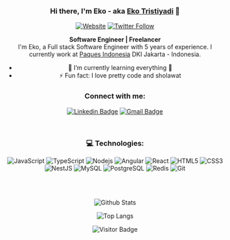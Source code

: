 <div align="center">
  
### Hi there, I'm Eko - aka [Eko Tristiyadi][website] 👋

[![Website](https://img.shields.io/website?label=trimogo.com&style=for-the-badge&url=https%3A%2F%2Ftrimogo.com)](https://trimogo.com)
[![Twitter Follow](https://img.shields.io/twitter/follow/ekotristiyadi?color=1DA1F2&logo=twitter&style=for-the-badge)](https://twitter.com/intent/follow?original_referer=https%3A%2F%2Fgithub.com%2Fekotristiyadi&screen_name=ekotristiyadi)

**Software Engineer | Freelancer**
<br>
I'm Eko, a Full stack Software Engineer with 5 years of experience. I currently work at [Paques Indonesia](https://paques.id) DKI Jakarta - Indonesia.
- 🌱 I’m currently learning everything 🤣
- ⚡ Fun fact: I love pretty code and sholawat

### Connect with me:

[![Linkedin Badge](https://img.shields.io/badge/ekotristiyadi-%230077B5.svg?&style=for-the-badge&logo=linkedin&logoColor=white)](https://linkedin.com/in/ekotristiyadi)
[![Gmail Badge](https://img.shields.io/badge/eko@trimogo.com-D14836?style=for-the-badge&logo=gmail&logoColor=white&link=mailto:eko@trimogo.com)](mailto:eko@trimogo.com)

<br />

### 💻 Technologies:

![JavaScript](https://img.shields.io/badge/-JavaScript-black?style=flat-square&logo=javascript)
![TypeScript](https://img.shields.io/badge/-TypeScript-007ACC?style=flat-square&logo=typescript)
![Nodejs](https://img.shields.io/badge/-Nodejs-black?style=flat-square&logo=Node.js)
![Angular](https://img.shields.io/badge/-Angular-DD0031?style=flat-square&logo=angular)
![React](https://img.shields.io/badge/-React-black?style=flat-square&logo=react)
![HTML5](https://img.shields.io/badge/-HTML5-E34F26?style=flat-square&logo=html5&logoColor=white)
![CSS3](https://img.shields.io/badge/-CSS3-1572B6?style=flat-square&logo=css3)
![NestJS](https://img.shields.io/badge/-NestJS-E0234E?style=flat-square&logo=nestjs)
![MySQL](https://img.shields.io/badge/-MySQL-black?style=flat-square&logo=mysql)
![PostgreSQL](https://img.shields.io/badge/-PostgreSQL-336791?style=flat-square&logo=postgresql)
![Redis](https://img.shields.io/badge/-Redis-black?style=flat-square&logo=redis)
![Git](https://img.shields.io/badge/-Git-black?style=flat-square&logo=git)

<br />
<br />

![Github Stats](https://github-readme-stats.vercel.app/api?username=tristiyadi&show_icons=true&count_private=true)

![Top Langs](https://github-readme-stats.vercel.app/api/top-langs/?username=tristiyadi&layout=compact)

![Visitor Badge](https://visitor-badge.laobi.icu/badge?page_id=tristiyadi)

[website]: https://trimogo.com
[twitter]: https://twitter.com/ekotristiyadi
[instagram]: https://instagram.com/tristiyadi1
[linkedin]: https://linkedin.com/in/ekotristiyadi

</div>

